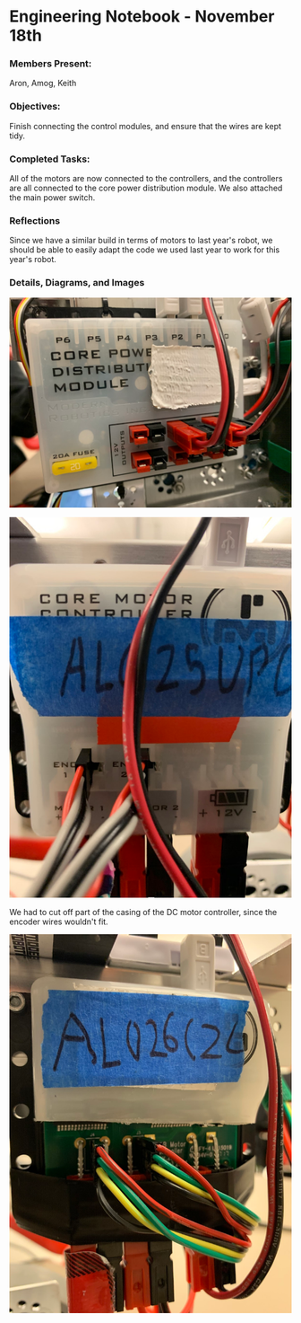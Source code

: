 # Engineering Notebook - November 18th
### Members Present:
Aron, Amog, Keith

### Objectives:
Finish connecting the control modules, and ensure that the wires are kept tidy.

### Completed Tasks:
All of the motors are now connected to the controllers, and the controllers are all connected to the core power distribution module. We also attached the main power switch.

### Reflections
Since we have a similar build in terms of motors to last year's robot, we should be able to easily adapt the code we used last year to work for this year's robot.


### Details, Diagrams, and Images
![Image of the Core Power Distribution Module attached to the robot](images/111801.png)

![Image of one of the DC motor controllers attached to the robot](images/111802.png)

We had to cut off part of the casing of the DC motor controller, since the encoder wires wouldn't fit.

![Image of the other DC motor controller attached to the robot](images/111803.png)